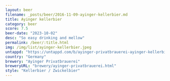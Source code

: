 ```yaml
---
layout: beer
filename: _posts/beer/2016-11-09-ayinger-kellerbier.md
title: Ayinger kellerbier
category: beer
score: 7.5
beer-date: "2023-10-02"
desc: "So easy drinking and mellow"
permalink: /beer/:title.html
img: /img/list/ayinger-kellerbier.jpeg
untappd: "https://untappd.com/b/ayinger-privatbrauerei-ayinger-kellerbier/129055"
country: "Germany"
brewery: "Ayinger Privatbrauerei"
breweryURL: "brewery/ayinger-privatbrauerei.html"
style: "Kellerbier / Zwickelbier"
---
```

